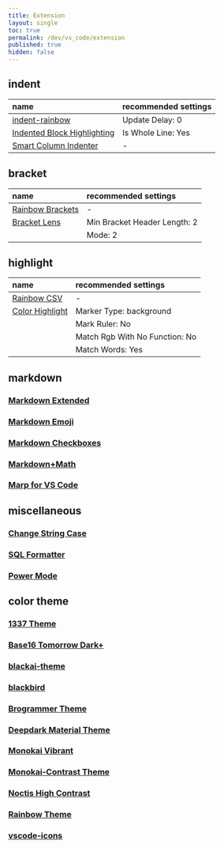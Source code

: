 ```yaml
---
title: Extension
layout: single
toc: true
permalink: /dev/vs_code/extension
published: true
hidden: false
---
```


<head>
  <base target="blank">
</head>

## indent

| name | recommended settings |
| :-   | :-                   |
| [indent-rainbow](https://marketplace.visualstudio.com/items?itemName=oderwat.indent-rainbow) | Update Delay: 0 |
| [Indented Block Highlighting](https://marketplace.visualstudio.com/items?itemName=byi8220.indented-block-highlighting) | Is Whole Line: Yes |
| [Smart Column Indenter](https://marketplace.visualstudio.com/items?itemName=lmcarreiro.vscode-smart-column-indenter) | - |

## bracket

| name | recommended settings |
| :-   | :-                   |
| [Rainbow Brackets](https://marketplace.visualstudio.com/items?itemName=2gua.rainbow-brackets) | - |
| [Bracket Lens](https://marketplace.visualstudio.com/items?itemName=wraith13.bracket-lens) | Min Bracket Header Length: 2 |
| | Mode: 2 |

## highlight

| name | recommended settings |
| :-   | :-                   |
| [Rainbow CSV](https://marketplace.visualstudio.com/items?itemName=mechatroner.rainbow-csv) | - |
| [Color Highlight](https://marketplace.visualstudio.com/items?itemName=naumovs.color-highlight) | Marker Type: background |
| | Mark Ruler: No |
| | Match Rgb With No Function: No |
| | Match Words: Yes |


## markdown

### [Markdown Extended](https://marketplace.visualstudio.com/items?itemName=jebbs.markdown-extended)
### [Markdown Emoji](https://marketplace.visualstudio.com/items?itemName=bierner.markdown-emoji)
### [Markdown Checkboxes](https://marketplace.visualstudio.com/items?itemName=bierner.markdown-checkbox)
### [Markdown+Math](https://marketplace.visualstudio.com/items?itemName=goessner.mdmath)
### [Marp for VS Code](https://marketplace.visualstudio.com/items?itemName=marp-team.marp-vscode)

## miscellaneous

### [Change String Case](https://marketplace.visualstudio.com/items?itemName=maximus136.change-string-case)
### [SQL Formatter](https://marketplace.visualstudio.com/items?itemName=adpyke.vscode-sql-formatter)
### [Power Mode](https://marketplace.visualstudio.com/items?itemName=hoovercj.vscode-power-mode)

## color theme

### [1337 Theme](https://marketplace.visualstudio.com/items?itemName=ms-vscode.Theme-1337)
### [Base16 Tomorrow Dark+](https://marketplace.visualstudio.com/items?itemName=emily-curry.base16-tomorrow-dark-vscode)
### [blackai-theme](https://marketplace.visualstudio.com/items?itemName=asilverio.blackai-visual-studio-code)
### [blackbird](https://marketplace.visualstudio.com/items?itemName=MattGleich.theme-blackbird)
### [Brogrammer Theme](https://marketplace.visualstudio.com/items?itemName=gerane.Theme-Brogrammer)
### [Deepdark Material Theme](https://marketplace.visualstudio.com/items?itemName=Nimda.deepdark-material)
### [Monokai Vibrant](https://marketplace.visualstudio.com/items?itemName=s3gf4ult.monokai-vibrant)
### [Monokai-Contrast Theme](https://marketplace.visualstudio.com/items?itemName=gerane.Theme-Monokai-Contrast)
### [Noctis High Contrast](https://marketplace.visualstudio.com/items?itemName=Kamen.noctis-high-contrast)
### [Rainbow Theme](https://marketplace.visualstudio.com/items?itemName=Saikumarchinna.rainbow)
### [vscode-icons](https://marketplace.visualstudio.com/items?itemName=vscode-icons-team.vscode-icons)
